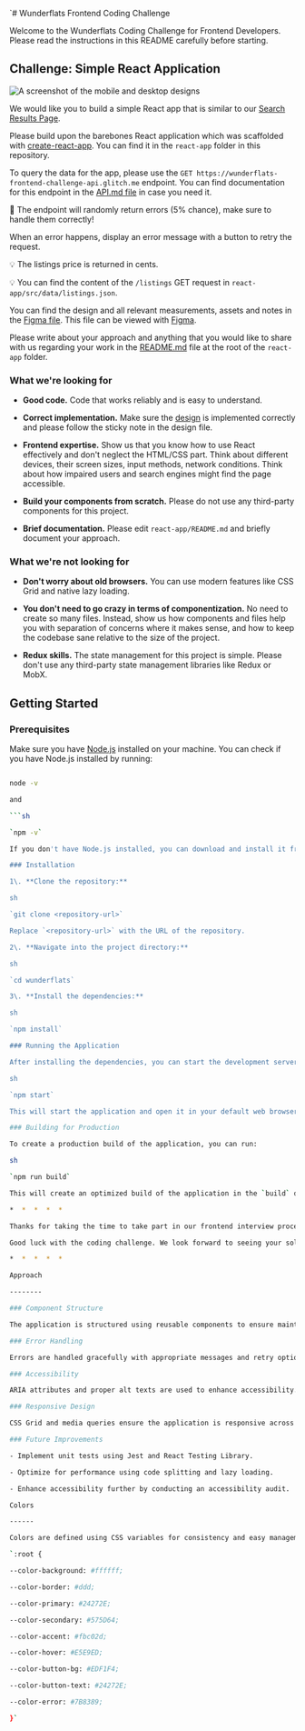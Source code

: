 `# Wunderflats Frontend Coding Challenge

Welcome to the Wunderflats Coding Challenge for Frontend Developers. Please read the instructions in this README carefully before starting.

## Challenge: Simple React Application

![A screenshot of the mobile and desktop designs](./design@2x.png)

We would like you to build a simple React app that is similar to our [Search Results Page](https://wunderflats.com/en/furnished-apartments/berlin).

Please build upon the barebones React application which was scaffolded with [create-react-app](https://github.com/facebook/create-react-app). You can find it in the `react-app` folder in this repository.

To query the data for the app, please use the `GET https://wunderflats-frontend-challenge-api.glitch.me` endpoint. You can find documentation for this endpoint in the [API.md file](./API.md) in case you need it.

🚨 The endpoint will randomly return errors (5% chance), make sure to handle them correctly!

When an error happens, display an error message with a button to retry the request.

💡 The listings price is returned in cents.

💡 You can find the content of the `/listings` GET request in `react-app/src/data/listings.json`.

You can find the design and all relevant measurements, assets and notes in the [Figma file](./design.fig). This file can be viewed with [Figma](https://www.figma.com/).

Please write about your approach and anything that you would like to share with us regarding your work in the [README.md](./react-app/src/README.md) file at the root of the `react-app` folder.

### What we're looking for

-  **Good code.** Code that works reliably and is easy to understand.

-  **Correct implementation.** Make sure the [design](./design.fig) is implemented correctly and please follow the sticky note in the design file.

-  **Frontend expertise.** Show us that you know how to use React effectively and don't neglect the HTML/CSS part. Think about different devices, their screen sizes, input methods, network conditions. Think about how impaired users and search engines might find the page accessible.

-  **Build your components from scratch.** Please do not use any third-party components for this project.

-  **Brief documentation.** Please edit `react-app/README.md` and briefly document your approach.

### What we're not looking for

-  **Don't worry about old browsers.** You can use modern features like CSS Grid and native lazy loading.

-  **You don't need to go crazy in terms of componentization.** No need to create so many files. Instead, show us how components and files help you with separation of concerns where it makes sense, and how to keep the codebase sane relative to the size of the project.

-  **Redux skills.** The state management for this project is simple. Please don't use any third-party state management libraries like Redux or MobX.

## Getting Started

### Prerequisites

Make sure you have [Node.js](https://nodejs.org/) installed on your machine. You can check if you have Node.js installed by running:

```sh

node -v

and

```sh

`npm -v`

If you don't have Node.js installed, you can download and install it from [here](https://nodejs.org/).

### Installation

1\. **Clone the repository:**

sh

`git clone <repository-url>`

Replace `<repository-url>` with the URL of the repository.

2\. **Navigate into the project directory:**

sh

`cd wunderflats`

3\. **Install the dependencies:**

sh

`npm install`

### Running the Application

After installing the dependencies, you can start the development server by running:

sh

`npm start`

This will start the application and open it in your default web browser. If it doesn't open automatically, you can navigate to http://localhost:3000 in your browser.

### Building for Production

To create a production build of the application, you can run:

sh

`npm run build`

This will create an optimized build of the application in the `build` directory.

*  *  *  *  *

Thanks for taking the time to take part in our frontend interview process.

Good luck with the coding challenge. We look forward to seeing your solutions!

*  *  *  *  *

Approach

--------

### Component Structure

The application is structured using reusable components to ensure maintainability and scalability.

### Error Handling

Errors are handled gracefully with appropriate messages and retry options.

### Accessibility

ARIA attributes and proper alt texts are used to enhance accessibility.

### Responsive Design

CSS Grid and media queries ensure the application is responsive across different devices.

### Future Improvements

- Implement unit tests using Jest and React Testing Library.

- Optimize for performance using code splitting and lazy loading.

- Enhance accessibility further by conducting an accessibility audit.

Colors

------

Colors are defined using CSS variables for consistency and easy management.

`:root {

--color-background: #ffffff;

--color-border: #ddd;

--color-primary: #24272E;

--color-secondary: #575D64;

--color-accent: #fbc02d;

--color-hover: #E5E9ED;

--color-button-bg: #EDF1F4;

--color-button-text: #24272E;

--color-error: #7B8389;

}`